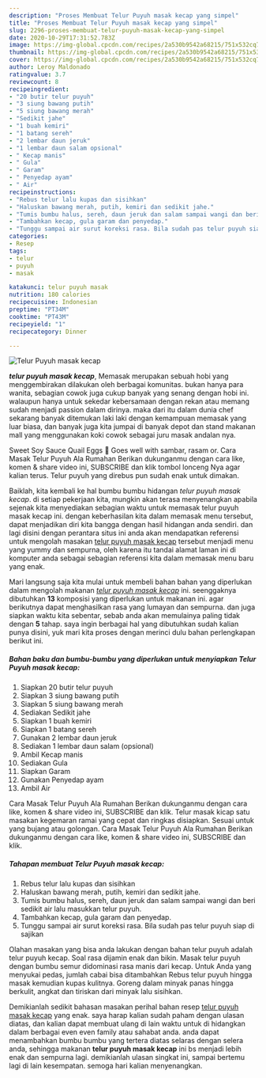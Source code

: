 ```yaml
---
description: "Proses Membuat Telur Puyuh masak kecap yang simpel"
title: "Proses Membuat Telur Puyuh masak kecap yang simpel"
slug: 2296-proses-membuat-telur-puyuh-masak-kecap-yang-simpel
date: 2020-10-29T17:31:52.783Z
image: https://img-global.cpcdn.com/recipes/2a530b9542a68215/751x532cq70/telur-puyuh-masak-kecap-foto-resep-utama.jpg
thumbnail: https://img-global.cpcdn.com/recipes/2a530b9542a68215/751x532cq70/telur-puyuh-masak-kecap-foto-resep-utama.jpg
cover: https://img-global.cpcdn.com/recipes/2a530b9542a68215/751x532cq70/telur-puyuh-masak-kecap-foto-resep-utama.jpg
author: Leroy Maldonado
ratingvalue: 3.7
reviewcount: 8
recipeingredient:
- "20 butir telur puyuh"
- "3 siung bawang putih"
- "5 siung bawang merah"
- "Sedikit jahe"
- "1 buah kemiri"
- "1 batang sereh"
- "2 lembar daun jeruk"
- "1 lembar daun salam opsional"
- " Kecap manis"
- " Gula"
- " Garam"
- " Penyedap ayam"
- " Air"
recipeinstructions:
- "Rebus telur lalu kupas dan sisihkan"
- "Haluskan bawang merah, putih, kemiri dan sedikit jahe."
- "Tumis bumbu halus, sereh, daun jeruk dan salam sampai wangi dan beri sedikit air lalu masukkan telur puyuh."
- "Tambahkan kecap, gula garam dan penyedap."
- "Tunggu sampai air surut koreksi rasa. Bila sudah pas telur puyuh siap di sajikan"
categories:
- Resep
tags:
- telur
- puyuh
- masak

katakunci: telur puyuh masak 
nutrition: 180 calories
recipecuisine: Indonesian
preptime: "PT34M"
cooktime: "PT43M"
recipeyield: "1"
recipecategory: Dinner

---
```



![Telur Puyuh masak kecap](https://img-global.cpcdn.com/recipes/2a530b9542a68215/751x532cq70/telur-puyuh-masak-kecap-foto-resep-utama.jpg)

<b><i>telur puyuh masak kecap</i></b>, Memasak merupakan sebuah hobi yang menggembirakan dilakukan oleh berbagai komunitas. bukan hanya para wanita, sebagian cowok juga cukup banyak yang senang dengan hobi ini. walaupun hanya untuk sekedar kebersamaan dengan rekan atau memang sudah menjadi passion dalam dirinya. maka dari itu dalam dunia chef sekarang banyak ditemukan laki laki dengan kemampuan memasak yang luar biasa, dan banyak juga kita jumpai di banyak depot dan stand makanan mall yang menggunakan koki cowok sebagai juru masak andalan nya.

Sweet Soy Sauce Quail Eggs 🍳 Goes well with sambar, rasam or. Cara Masak Telur Puyuh Ala Rumahan Berikan dukunganmu dengan cara like, komen &amp; share video ini, SUBSCRIBE dan klik tombol lonceng Nya agar kalian terus. Telur puyuh yang direbus pun sudah enak untuk dimakan.

Baiklah, kita kembali ke hal bumbu bumbu hidangan <i>telur puyuh masak kecap</i>. di setiap pekerjaan kita, mungkin akan terasa menyenangkan apabila sejenak kita menyediakan sebagian waktu untuk memasak telur puyuh masak kecap ini. dengan keberhasilan kita dalam memasak menu tersebut, dapat menjadikan diri kita bangga dengan hasil hidangan anda sendiri. dan lagi disini dengan perantara situs ini anda akan mendapatkan referensi untuk mengolah masakan <u>telur puyuh masak kecap</u> tersebut menjadi menu yang yummy dan sempurna, oleh karena itu tandai alamat laman ini di komputer anda sebagai sebagian referensi kita dalam memasak menu baru yang enak.


Mari langsung saja kita mulai untuk membeli bahan bahan yang diperlukan dalam mengolah makanan <u><i>telur puyuh masak kecap</i></u> ini. seenggaknya dibutuhkan <b>13</b> komposisi yang diperlukan untuk makanan ini. agar berikutnya dapat menghasilkan rasa yang lumayan dan sempurna. dan juga siapkan waktu kita sebentar, sebab anda akan memulainya paling tidak dengan <b>5</b> tahap. saya ingin berbagai hal yang dibutuhkan sudah kalian punya disini, yuk mari kita proses dengan merinci dulu bahan perlengkapan berikut ini.

<!--inarticleads1-->

##### Bahan baku dan bumbu-bumbu yang diperlukan untuk menyiapkan Telur Puyuh masak kecap:

1. Siapkan 20 butir telur puyuh
1. Siapkan 3 siung bawang putih
1. Siapkan 5 siung bawang merah
1. Sediakan Sedikit jahe
1. Siapkan 1 buah kemiri
1. Siapkan 1 batang sereh
1. Gunakan 2 lembar daun jeruk
1. Sediakan 1 lembar daun salam (opsional)
1. Ambil  Kecap manis
1. Sediakan  Gula
1. Siapkan  Garam
1. Gunakan  Penyedap ayam
1. Ambil  Air


Cara Masak Telur Puyuh Ala Rumahan Berikan dukunganmu dengan cara like, komen &amp; share video ini, SUBSCRIBE dan klik. Telur masak kicap satu masakan kegemaran ramai yang cepat dan ringkas disiapkan. Sesuai untuk yang bujang atau golongan. Cara Masak Telur Puyuh Ala Rumahan Berikan dukunganmu dengan cara like, komen &amp; share video ini, SUBSCRIBE dan klik. 

<!--inarticleads2-->

##### Tahapan membuat Telur Puyuh masak kecap:

1. Rebus telur lalu kupas dan sisihkan
1. Haluskan bawang merah, putih, kemiri dan sedikit jahe.
1. Tumis bumbu halus, sereh, daun jeruk dan salam sampai wangi dan beri sedikit air lalu masukkan telur puyuh.
1. Tambahkan kecap, gula garam dan penyedap.
1. Tunggu sampai air surut koreksi rasa. Bila sudah pas telur puyuh siap di sajikan


Olahan masakan yang bisa anda lakukan dengan bahan telur puyuh adalah telur puyuh kecap. Soal rasa dijamin enak dan bikin. Masak telur puyuh dengan bumbu semur didominasi rasa manis dari kecap. Untuk Anda yang menyukai pedas, jumlah cabai bisa ditambahkan Rebus telur puyuh hingga masak kemudian kupas kulitnya. Goreng dalam minyak panas hingga berkulit, angkat dan tiriskan dari minyak lalu sisihkan. 

Demikianlah sedikit bahasan masakan perihal bahan resep <u>telur puyuh masak kecap</u> yang enak. saya harap kalian sudah paham dengan ulasan diatas, dan kalian dapat membuat ulang di lain waktu untuk di hidangkan dalam berbagai even even family atau sahabat anda. anda dapat menambahkan bumbu bumbu yang tertera diatas selaras dengan selera anda, sehingga makanan <b>telur puyuh masak kecap</b> ini bs menjadi lebih enak dan sempurna lagi. demikianlah ulasan singkat ini, sampai bertemu lagi di lain kesempatan. semoga hari kalian menyenangkan.

